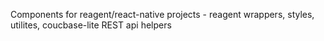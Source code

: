 Components for reagent/react-native projects - reagent wrappers, styles, utilites, coucbase-lite REST api helpers
